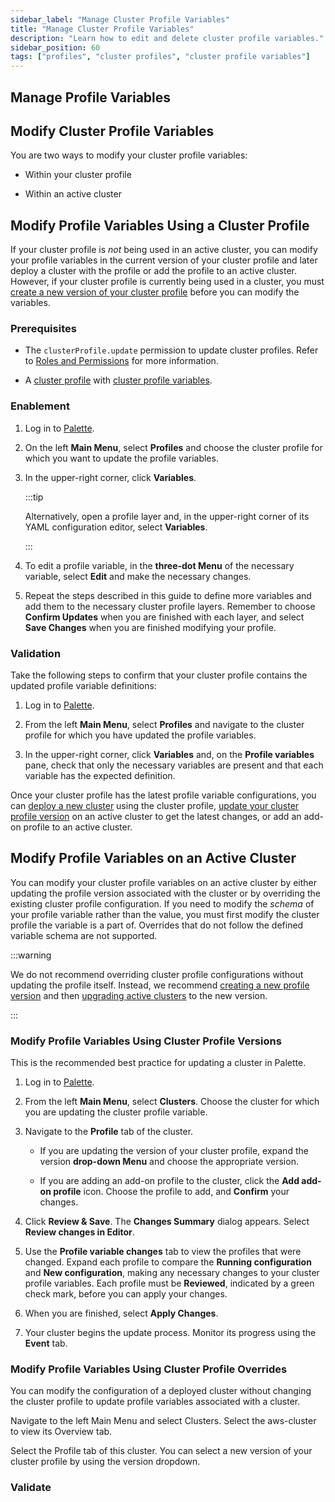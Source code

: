 ```yaml
---
sidebar_label: "Manage Cluster Profile Variables"
title: "Manage Cluster Profile Variables"
description: "Learn how to edit and delete cluster profile variables."
sidebar_position: 60
tags: ["profiles", "cluster profiles", "cluster profile variables"]
---
```


## Manage Profile Variables

## Modify Cluster Profile Variables

You are two ways to modify your cluster profile variables:

- Within your cluster profile
  
- Within an active cluster

## Modify Profile Variables Using a Cluster Profile

If your cluster profile is _not_ being used in an active cluster, you can modify your profile variables in the current version of your cluster profile and later deploy a cluster with the profile or add the profile to an active cluster. However, if your cluster profile is currently being used in a cluster, you must [create a new version of your cluster profile](../../../cluster-profiles/modify-cluster-profiles/version-cluster-profile.md) before you can modify the variables.

### Prerequisites

- The `clusterProfile.update` permission to update cluster profiles. Refer to
  [Roles and Permissions](../../../../user-management/palette-rbac/project-scope-roles-permissions.md#cluster-profile) for
  more information.

- A [cluster profile](../../../cluster-profiles/cluster-profiles.md) with [cluster profile variables](./create-cluster-profile-variables.md).

### Enablement

1. Log in to [Palette](https://console.spectrocloud.com).

2. On the left **Main Menu**, select **Profiles** and choose the cluster profile for which you want to update the profile variables.
   
3. In the upper-right corner, click **Variables**.

   :::tip

   Alternatively, open a profile layer and, in the upper-right corner of its YAML configuration editor, select
   **Variables**.

   :::

4. To edit a profile variable, in the **three-dot Menu** of the necessary variable, select **Edit** and make the
   necessary changes.

5. Repeat the steps described in this guide to define more variables and add them to the necessary cluster profile
    layers. Remember to choose **Confirm Updates** when you are finished with each layer, and select **Save Changes** when you are finished modifying your profile.

### Validation

Take the following steps to confirm that your cluster profile contains the updated profile variable definitions: 

1. Log in to [Palette](https://console.spectrocloud.com).

2. From the left **Main Menu**, select **Profiles** and navigate to the cluster profile for which you have updated the
   profile variables.

3. In the upper-right corner, click **Variables** and, on the **Profile variables** pane, check that only the necessary
   variables are present and that each variable has the expected definition.

Once your cluster profile has the latest profile variable configurations, you can [deploy a new cluster](./create-cluster-profile-variables.md#deploy-a-cluster-with-cluster-profile-variables) using the cluster profile, [update your cluster profile version](../../../../clusters/cluster-management/cluster-updates.md) on an active cluster to get the latest changes, or add an add-on profile to an active cluster.

## Modify Profile Variables on an Active Cluster

You can modify your cluster profile variables on an active cluster by either updating the profile version associated with the cluster or by overriding the existing cluster profile configuration. If you need to modify the _schema_ of your profile variable rather than the value, you must first modify the cluster profile the variable is a part of. Overrides that do not follow the defined variable schema are not supported.

:::warning

We do not recommend overriding cluster profile configurations without updating the profile itself. Instead, we recommend [creating a new profile version](../../../cluster-profiles/modify-cluster-profiles/version-cluster-profile.md) and then [upgrading active clusters](../../../../clusters/cluster-management/cluster-updates.md) to the new version.

:::

### Modify Profile Variables Using Cluster Profile Versions

This is the recommended best practice for updating a cluster in Palette.

1. Log in to [Palette](https://console.spectrocloud.com).
      
2. From the left **Main Menu**, select **Clusters**. Choose the cluster for which you are updating the cluster profile variable.
   
3. Navigate to the **Profile** tab of the cluster.
   
   - If you are updating the version of your cluster profile, expand the version **drop-down Menu** and choose the appropriate version.
  
   - If you are adding an add-on profile to the cluster, click the **Add add-on profile** icon. Choose the profile to add, and **Confirm** your changes.

4. Click **Review & Save**. The **Changes Summary** dialog appears. Select **Review changes in Editor**.
   
5. Use the **Profile variable changes** tab to view the profiles that were changed. Expand each profile to compare the **Running configuration** and **New configuration**, making any necessary changes to your cluster profile variables. Each profile must be **Reviewed**, indicated by a green check mark, before you can apply your changes.  
   
6. When you are finished, select **Apply Changes**. 
   
7. Your cluster begins the update process. Monitor its progress using the **Event** tab.


### Modify Profile Variables Using Cluster Profile Overrides

You can modify the configuration of a deployed cluster without changing the cluster profile to update profile variables associated with a cluster.

Navigate to the left Main Menu and select Clusters. Select the aws-cluster to view its Overview tab.

Select the Profile tab of this cluster. You can select a new version of your cluster profile by using the version dropdown.

### Validate
